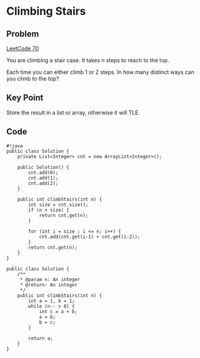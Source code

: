 Climbing Stairs
===


Problem
-------

[LeetCode 70](https://oj.leetcode.com/problems/climbing-stairs/)

You are climbing a stair case. It takes n steps to reach to the top.

Each time you can either climb 1 or 2 steps. In how many distinct ways can you climb to the top?


Key Point
---------

Store the result in a list or array, otherwise it will TLE.

Code
----

    #!java
    public class Solution {
        private List<Integer> cnt = new ArrayList<Integer>();

        public Solution() {
            cnt.add(0);
            cnt.add(1);
            cnt.add(2);
        }

        public int climbStairs(int n) {
            int size = cnt.size();
            if (n < size) {
                return cnt.get(n);
            }

            for (int i = size ; i <= n; i++) {
                cnt.add(cnt.get(i-1) + cnt.get(i-2));
            }
            return cnt.get(n);
        }
    }

    public class Solution {
        /**
         * @param n: An integer
         * @return: An integer
         */
        public int climbStairs(int n) {
            int a = 1, b = 1;
            while (n-- > 0) {
                int c = a + b;
                a = b; 
                b = c;
            }
            
            return a;
        }
    }